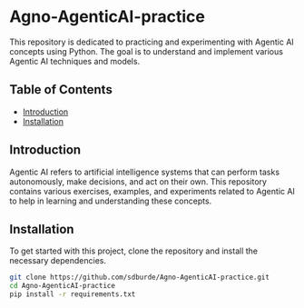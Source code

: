 # Agno-AgenticAI-practice

This repository is dedicated to practicing and experimenting with Agentic AI concepts using Python. The goal is to understand and implement various Agentic AI techniques and models.

## Table of Contents
- [Introduction](#introduction)
- [Installation](#installation)

## Introduction
Agentic AI refers to artificial intelligence systems that can perform tasks autonomously, make decisions, and act on their own. This repository contains various exercises, examples, and experiments related to Agentic AI to help in learning and understanding these concepts.

## Installation
To get started with this project, clone the repository and install the necessary dependencies.

```bash
git clone https://github.com/sdburde/Agno-AgenticAI-practice.git
cd Agno-AgenticAI-practice
pip install -r requirements.txt
